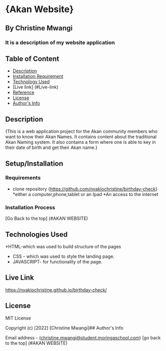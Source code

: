 # {Akan Website}

## By Christine Mwangi

### It is a description of my website application

## Table of Content

+ [Description](#description)
+ [Installation Requirement](#Installation)
+ [Technology Used](#technology-used)
+ [Live link] (#Live-link)
+ [Reference](#reference)
+ [License](#licence)
+ [Author's Info](#author-info)

## Description

{This is a web application project for the Akan community members who want to know their Akan Names. It contains content about the traditional Akan Naming system. It also contains a form where one is able to key in their date of birth and get their Akan name.}

## Setup/Installation

### Requirements

+ clone repository
{<https://github.com/nyakiochristine/birthday-check>}
*either a computer,phone,tablet or an Ipad
*An access to the internet

### Installation Process

[Go Back to the top]
(#AKAN WEBSITE)

## Technologies Used

*HTML-which was used to build structure of the pages

+ CSS - which was used to style the landing page.
+ JAVASCRIPT- for functionality of the page.

## Live Link

<https://nyakiochristine.github.io/birthday-check/>

## License

MIT License

Copyright (c) [2022] [Christine Mwangi]## Author's Info

Email address - (christine.mwangi@student.moringaschool.com)
[go back to the top]
(#AKAN WEBSITE)

